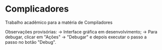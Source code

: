 # Complicadores
Trabalho acadêmico para a matéria de Compiladores

Observações provisórias:
-> Interface gráfica em desenvolvimento;
-> Para debugar, clicar em "Ações" -> "Debugar" e depois executar o passo a passo no botão "Debug".
